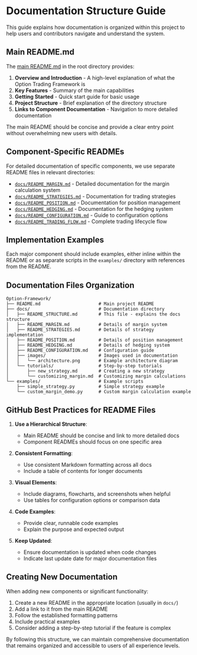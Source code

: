 # Documentation Structure Guide

This guide explains how documentation is organized within this project to help users and contributors navigate and understand the system.

## Main README.md

The [main README.md](../README.md) in the root directory provides:

1. **Overview and Introduction** - A high-level explanation of what the Option Trading Framework is
2. **Key Features** - Summary of the main capabilities
3. **Getting Started** - Quick start guide for basic usage
4. **Project Structure** - Brief explanation of the directory structure
5. **Links to Component Documentation** - Navigation to more detailed documentation

The main README should be concise and provide a clear entry point without overwhelming new users with details.

## Component-Specific READMEs

For detailed documentation of specific components, we use separate README files in relevant directories:

- [`docs/README_MARGIN.md`](README_MARGIN.md) - Detailed documentation for the margin calculation system
- [`docs/README_STRATEGIES.md`](README_STRATEGIES.md) - Documentation for trading strategies
- [`docs/README_POSITION.md`](README_POSITION.md) - Documentation for position management
- [`docs/README_HEDGING.md`](README_HEDGING.md) - Documentation for the hedging system
- [`docs/README_CONFIGURATION.md`](README_CONFIGURATION.md) - Guide to configuration options
- [`docs/README_TRADING_FLOW.md`](README_TRADING_FLOW.md) - Complete trading lifecycle flow

## Implementation Examples

Each major component should include examples, either inline within the README or as separate scripts in the `examples/` directory with references from the README.

## Documentation Files Organization

```
Option-Framework/
├── README.md                      # Main project README
├── docs/                          # Documentation directory
│   ├── README_STRUCTURE.md        # This file - explains the docs structure
│   ├── README_MARGIN.md           # Details of margin system
│   ├── README_STRATEGIES.md       # Details of strategy implementation
│   ├── README_POSITION.md         # Details of position management
│   ├── README_HEDGING.md          # Details of hedging system
│   ├── README_CONFIGURATION.md    # Configuration guide
│   ├── images/                    # Images used in documentation
│   │   └── architecture.png       # Example architecture diagram
│   └── tutorials/                 # Step-by-step tutorials
│       ├── new_strategy.md        # Creating a new strategy
│       └── customizing_margin.md  # Customizing margin calculations
└── examples/                      # Example scripts
    ├── simple_strategy.py         # Simple strategy example
    └── custom_margin_demo.py      # Custom margin calculation example
```

## GitHub Best Practices for README Files

1. **Use a Hierarchical Structure**:
   - Main README should be concise and link to more detailed docs
   - Component READMEs should focus on one specific area

2. **Consistent Formatting**:
   - Use consistent Markdown formatting across all docs
   - Include a table of contents for longer documents

3. **Visual Elements**:
   - Include diagrams, flowcharts, and screenshots when helpful
   - Use tables for configuration options or comparison data

4. **Code Examples**:
   - Provide clear, runnable code examples
   - Explain the purpose and expected output

5. **Keep Updated**:
   - Ensure documentation is updated when code changes
   - Indicate last update date for major documentation files

## Creating New Documentation

When adding new components or significant functionality:

1. Create a new README in the appropriate location (usually in `docs/`)
2. Add a link to it from the main README
3. Follow the established formatting patterns
4. Include practical examples
5. Consider adding a step-by-step tutorial if the feature is complex

By following this structure, we can maintain comprehensive documentation that remains organized and accessible to users of all experience levels. 